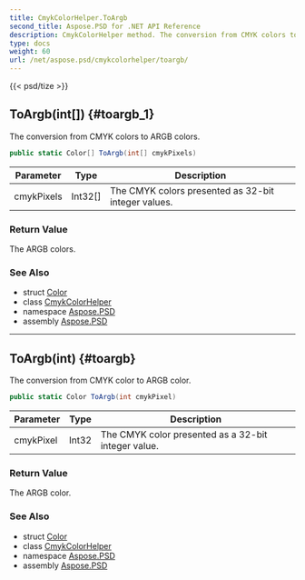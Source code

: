 ```yaml
---
title: CmykColorHelper.ToArgb
second_title: Aspose.PSD for .NET API Reference
description: CmykColorHelper method. The conversion from CMYK colors to ARGB colors
type: docs
weight: 60
url: /net/aspose.psd/cmykcolorhelper/toargb/
---
```

{{< psd/tize >}}
## ToArgb(int[]) {#toargb_1}

The conversion from CMYK colors to ARGB colors.

```csharp
public static Color[] ToArgb(int[] cmykPixels)
```

| Parameter | Type | Description |
| --- | --- | --- |
| cmykPixels | Int32[] | The CMYK colors presented as 32-bit integer values. |

### Return Value

The ARGB colors.

### See Also

* struct [Color](../../color/)
* class [CmykColorHelper](../)
* namespace [Aspose.PSD](../../../aspose.psd/)
* assembly [Aspose.PSD](../../../)

---

## ToArgb(int) {#toargb}

The conversion from CMYK color to ARGB color.

```csharp
public static Color ToArgb(int cmykPixel)
```

| Parameter | Type | Description |
| --- | --- | --- |
| cmykPixel | Int32 | The CMYK color presented as a 32-bit integer value. |

### Return Value

The ARGB color.

### See Also

* struct [Color](../../color/)
* class [CmykColorHelper](../)
* namespace [Aspose.PSD](../../../aspose.psd/)
* assembly [Aspose.PSD](../../../)


